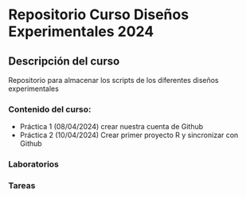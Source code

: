 # Repositorio Curso Diseños Experimentales 2024

##  Descripción del curso
Repositorio para almacenar los scripts de los diferentes diseños experimentales

### Contenido del curso:
+ Práctica 1 (08/04/2024) crear nuestra cuenta de Github
+ Práctica 2 (10/04/2024) Crear primer proyecto R y sincronizar con Github


### Laboratorios



### Tareas
